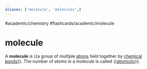 ```yaml
---
aliases: ['molecule', 'molecules',]
---
```


#academic/chemistry #flashcards/academic/molecule

# molecule

A __molecule__ is {{a group of multiple [atoms](atom.md) held together by [chemical bonds](chemical%20bond.md)}}. The number of atoms in a molecule is called {{[atomicity](atomicity.md)}}.
